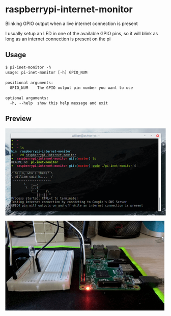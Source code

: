 # raspberrypi-internet-monitor
Blinking GPIO output when a live internet connection is present

I usually setup an LED in one of the available GPIO pins, so it will blink as long as an internet connection is present on the pi

## Usage
```
$ pi-inet-monitor -h
usage: pi-inet-monitor [-h] GPIO_NUM

positional arguments:
  GPIO_NUM    The GPIO output pin number you want to use

optional arguments:
  -h, --help  show this help message and exit
```

## Preview
![screenshot](screenshot.png "Screenshot")

![demo](demo.gif)
